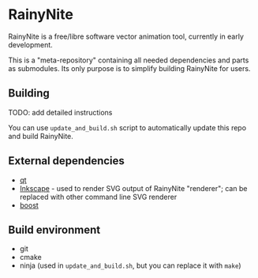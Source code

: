 RainyNite
=========

RainyNite is a free/libre software vector animation tool, currently in early
development.

This is a "meta-repository" containing all needed dependencies and parts as
submodules. Its only purpose is to simplify building RainyNite for users.

Building
--------

TODO: add detailed instructions

You can use `update_and_build.sh` script to automatically update this repo and
build RainyNite.

External dependencies
---------------------

- [qt](https://www.qt.io/)
- [Inkscape](https://inkscape.org/) - used to render SVG output of RainyNite "renderer"; can be replaced with other command line SVG renderer
- [boost](http://boost.org)

Build environment
-----------------

- git
- cmake
- ninja (used in `update_and_build.sh`, but you can replace it with `make`)
